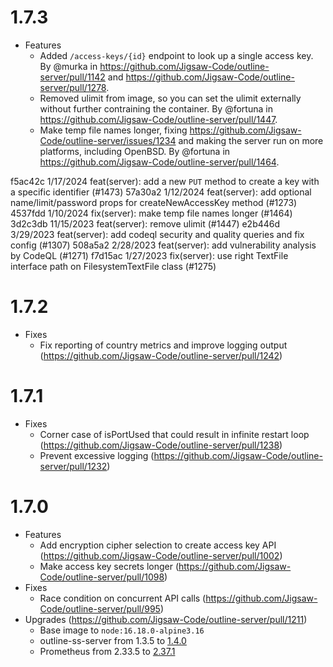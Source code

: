 # 1.7.3
- Features
  - Added `/access-keys/{id}` endpoint to look up a single access key. By @murka in https://github.com/Jigsaw-Code/outline-server/pull/1142 and https://github.com/Jigsaw-Code/outline-server/pull/1278.
  - Removed ulimit from image, so you can set the ulimit externally without further contraining the container. By @fortuna in https://github.com/Jigsaw-Code/outline-server/pull/1447.
  - Make temp file names longer, fixing https://github.com/Jigsaw-Code/outline-server/issues/1234 and making the server run on more platforms, including OpenBSD. By @fortuna in https://github.com/Jigsaw-Code/outline-server/pull/1464.



f5ac42c 1/17/2024 feat(server): add a new `PUT` method to create a key with a specific identifier (#1473)
57a30a2 1/12/2024 feat(server): add optional name/limit/password props for createNewAccessKey method (#1273)
4537fdd 1/10/2024 fix(server): make temp file names longer (#1464)
3d2c3db 11/15/2023 feat(server): remove ulimit (#1447)
e2b446d 3/29/2023 feat(server): add codeql security and quality queries and fix config (#1307)
508a5a2 2/28/2023 feat(server): add vulnerability analysis by CodeQL (#1271)
f7d15ac 1/27/2023 fix(server): use right TextFile interface path on FilesystemTextFile class (#1275)

# 1.7.2
- Fixes
  - Fix reporting of country metrics and improve logging output (https://github.com/Jigsaw-Code/outline-server/pull/1242)

# 1.7.1
- Fixes
  - Corner case of isPortUsed that could result in infinite restart loop (https://github.com/Jigsaw-Code/outline-server/pull/1238)
  - Prevent excessive logging (https://github.com/Jigsaw-Code/outline-server/pull/1232)

# 1.7.0

- Features
  - Add encryption cipher selection to create access key API (https://github.com/Jigsaw-Code/outline-server/pull/1002)
  - Make access key secrets longer (https://github.com/Jigsaw-Code/outline-server/pull/1098)
- Fixes
  - Race condition on concurrent API calls (https://github.com/Jigsaw-Code/outline-server/pull/995)
- Upgrades (https://github.com/Jigsaw-Code/outline-server/pull/1211)
  - Base image to `node:16.18.0-alpine3.16`
  - outline-ss-server from 1.3.5 to [1.4.0](https://github.com/Jigsaw-Code/outline-ss-server/releases/tag/v1.4.0)
  - Prometheus from 2.33.5 to [2.37.1](https://github.com/prometheus/prometheus/releases/tag/v2.37.1)
